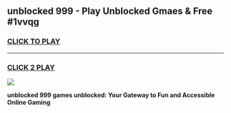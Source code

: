 
## unblocked 999 - Play Unblocked Gmaes & Free #1vvqg
<h3>
<a href="https://news.freeplayer.one?title=unblocked_999&ref=26F">CLICK TO PLAY</a></h3>
<hr>

<h3>
<a href="https://news.freeplayer.one?title=unblocked_999&ref=26F">CLICK 2 PLAY</a>
  
</h3>

<a href="https://news.freeplayer.one?title=unblocked_999&ref=26F/"><img src="https://clearcache.store/games.png"></a>


**unblocked 999 games unblocked: Your Gateway to Fun and Accessible Online Gaming**
